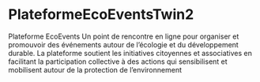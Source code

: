 # PlateformeEcoEventsTwin2
Plateforme EcoEvents Un point de rencontre en ligne pour organiser et promouvoir des événements autour de l’écologie et du développement durable. La plateforme soutient les initiatives citoyennes et associatives en facilitant la participation collective à des actions qui sensibilisent et mobilisent autour de la protection de l’environnement
